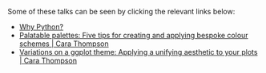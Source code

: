 Some of these talks can be seen by clicking the relevant links below:

* [Why Python?](https://nhs-r-community.github.io/conference-2022/talks/why-python/why-python.html)
* [Palatable palettes: Five tips for creating and applying bespoke colour schemes | Cara Thompson](https://www.cararthompson.com/talks/nhsr2022-palatable-palettes/)
* [Variations on a ggplot theme: Applying a unifying aesthetic to your plots | Cara Thompson](https://www.cararthompson.com/talks/nhsr2022-ggplot-themes/)

